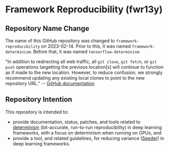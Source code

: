 # Framework Reproducibility (fwr13y)

## Repository Name Change

The name of this GitHub repository was changed to
`framework-reproducibility` on 2023-02-14. Prior to this, it was named
`framework-determinism`. Before that, it was named `tensorflow-determinism`.

"In addition to redirecting all web traffic, all `git clone`, `git fetch`, or
`git push` operations targetting the previous location[s] will continue to
function as if made to the new location. However, to reduce confusion, we
strongly recommend updating any existing local clones to point to the new
repository URL." -- [GitHub documentation][1]


## Repository Intention

This repository is intended to:
* provide documentation, status, patches, and tools related to
  [determinism][2] (bit-accurate, run-to-run reproducibility) in deep learning
  frameworks, with a focus on determinism when running on GPUs, and
* provide a tool, and related guidelines, for reducing variance
  ([Seeder][3]) in deep learning frameworks.

[1]: https://docs.github.com/en/repositories/creating-and-managing-repositories/renaming-a-repository
[2]: ./doc/d9m/README.md
[3]: ./doc/seeder/README.md
